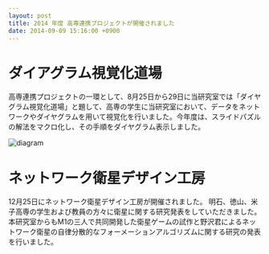 ```yaml
---
layout: post
title: 2014 年度 高専連携プロジェクトが開催されました
date: 2014-09-09 15:16:00 +0900
---
```


# ダイアグラム視覚化道場
高専連携プロジェクトの一環として、8月25日から29日に当研究室では「ダイヤグラム視覚化道場」と題して、高専の学生に当研究室において、データをネットワークやダイヤグラムを用いて視覚化を行いました。今年度は、スライドパズルの解法をマクロ化し、その手順をダイヤグラム表示しました。

![diagram]({{site.baseurl}}/img/2014-09-09-nit-cooperation-project.png)

# ネットワーク衛星デザイン工房
12月25日にネットワーク衛星デザイン工房が開催されました。
明石、徳山、米子高専の学生および教員の方々に衛星に関する研究発表をしていただきました。
本研究室からもM1の三人で共同開発した衛星ゲームの試作と野沢君によるネットワーク衛星の自律分散的なフォーメーションアルゴリズムに関する研究の発表を行いました。